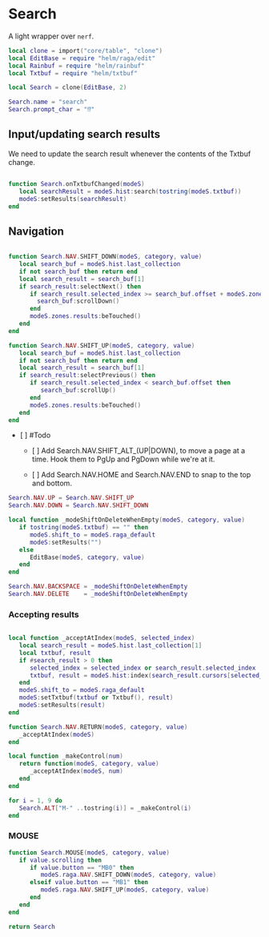 # Search


A light wrapper over `nerf`\.

```lua
local clone = import("core/table", "clone")
local EditBase = require "helm/raga/edit"
local Rainbuf = require "helm/rainbuf"
local Txtbuf = require "helm/txtbuf"

local Search = clone(EditBase, 2)

Search.name = "search"
Search.prompt_char = "⁉️"
```

## Input/updating search results

We need to update the search result whenever the contents of the Txtbuf change\.

```lua

function Search.onTxtbufChanged(modeS)
   local searchResult = modeS.hist:search(tostring(modeS.txtbuf))
   modeS:setResults(searchResult)
end

```

## Navigation

```lua

function Search.NAV.SHIFT_DOWN(modeS, category, value)
   local search_buf = modeS.hist.last_collection
   if not search_buf then return end
   local search_result = search_buf[1]
   if search_result:selectNext() then
      if search_result.selected_index >= search_buf.offset + modeS.zones.results:height() then
        search_buf:scrollDown()
      end
      modeS.zones.results:beTouched()
   end
end
```

```lua
function Search.NAV.SHIFT_UP(modeS, category, value)
   local search_buf = modeS.hist.last_collection
   if not search_buf then return end
   local search_result = search_buf[1]
   if search_result:selectPrevious() then
      if search_result.selected_index < search_buf.offset then
         search_buf:scrollUp()
      end
      modeS.zones.results:beTouched()
   end
end
```

- \[ \]  \#Todo

  - \[ \]  Add Search\.NAV\.SHIFT\_ALT\_\(UP|DOWN\), to move a page at a time\.
      Hook them to PgUp and PgDown while we're at it\.

  - \[ \]  Add Search\.NAV\.HOME and Search\.NAV\.END to snap to the
      top and bottom\.

```lua
Search.NAV.UP = Search.NAV.SHIFT_UP
Search.NAV.DOWN = Search.NAV.SHIFT_DOWN

local function _modeShiftOnDeleteWhenEmpty(modeS, category, value)
   if tostring(modeS.txtbuf) == "" then
      modeS.shift_to = modeS.raga_default
      modeS:setResults("")
   else
      EditBase(modeS, category, value)
   end
end

Search.NAV.BACKSPACE = _modeShiftOnDeleteWhenEmpty
Search.NAV.DELETE    = _modeShiftOnDeleteWhenEmpty

```

### Accepting results

```lua

local function _acceptAtIndex(modeS, selected_index)
   local search_result = modeS.hist.last_collection[1]
   local txtbuf, result
   if #search_result > 0 then
      selected_index = selected_index or search_result.selected_index
      txtbuf, result = modeS.hist:index(search_result.cursors[selected_index])
   end
   modeS.shift_to = modeS.raga_default
   modeS:setTxtbuf(txtbuf or Txtbuf(), result)
   modeS:setResults(result)
end

function Search.NAV.RETURN(modeS, category, value)
   _acceptAtIndex(modeS)
end

local function _makeControl(num)
   return function(modeS, category, value)
      _acceptAtIndex(modeS, num)
   end
end

for i = 1, 9 do
   Search.ALT["M-" ..tostring(i)] = _makeControl(i)
end

```

### MOUSE

```lua
function Search.MOUSE(modeS, category, value)
   if value.scrolling then
      if value.button == "MB0" then
         modeS.raga.NAV.SHIFT_DOWN(modeS, category, value)
      elseif value.button == "MB1" then
         modeS.raga.NAV.SHIFT_UP(modeS, category, value)
      end
   end
end
```

```lua
return Search
```
